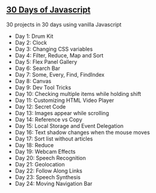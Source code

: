<h2><a href= "https://javascript30.com/">30 Days of Javascript</a></h2>

30 projects in 30 days using vanilla Javascript

<ul>
<li> Day 1: Drum Kit </li>
<li> Day 2: Clock </li>
<li> Day 3: Changing CSS variables</li>
<li> Day 4: Filter, Reduce, Map and Sort</li>
<li> Day 5: Flex Panel Gallery</li>
<li> Day 6: Search Bar </li>
<li> Day 7: Some, Every, Find, FindIndex</li>
<li> Day 8: Canvas</li>
<li> Day 9: Dev Tool Tricks</li>
<li> Day 10: Checking multiple items while holding shift</li>
<li> Day 11: Customizing HTML Video Player </li>
<li> Day 12: Secret Code </li>
<li> Day 13: Images appear while scrolling</li>
<li> Day 14: Reference vs Copy</li>
<li> Day 15: Local Storage and Event Delegation</li>
<li> Day 16: Text shadow changes when the mouse moves</li>
<li> Day 17: Sort list without articles</li>
<li> Day 18: Reduce </li>
<li> Day 19: Webcam Effects </li>
<li> Day 20: Speech Recognition </li>
<li> Day 21: Geolocation </li>
<li> Day 22: Follow Along Links </li>
<li> Day 23: Speech Synthesis </li>
<li> Day 24: Moving Navigation Bar </li>
</ul>


